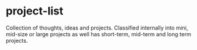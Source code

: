 # project-list
Collection of thoughts, ideas and projects. Classified internally into mini, mid-size or large projects as well has short-term, mid-term and long term projects.
